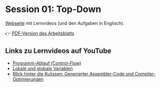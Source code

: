 # Session 01: Top-Down

[Webseite](https://www.mathematik.uni-ulm.de/numerik/hpc/ss25/hpc0/session01/page01.html#session01) mit Lernvideos (und den Aufgaben in Englisch).

👉 [PDF-Version des Arbeitsblatts](session1.pdf)

## Links zu Lernvideos auf YouTube

- [Programm-Ablauf (Control-Flow)](https://youtu.be/UW_aVHYz3Y0)
- [Lokale und globale Variablen](https://youtu.be/gnplpV9H5Ko)
- [Blick hinter die Kulissen: Generierter Assembler-Code und Compiler-Optimierungen](https://youtu.be/ycfB_F1K260)
